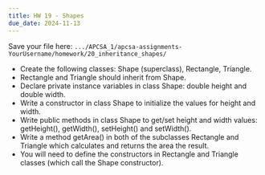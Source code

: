 ```yaml
---
title: HW 19 - Shapes
due_date: 2024-11-13
---
```


Save your file here: ```.../APCSA_1/apcsa-assignments-YourUsername/homework/20_inheritance_shapes/```


- Create the following classes: Shape (superclass), Rectangle, Triangle.
- Rectangle and Triangle should inherit from Shape.
- Declare private instance variables in class Shape: double height and double width.
- Write a constructor in class Shape to initialize the values for height and width.
- Write public methods in class Shape to get/set height and width values: getHeight(), getWidth(), setHeight() and setWidth().
- Write a method getArea() in both of the subclasses Rectangle and Triangle which calculates and returns the area the result.
- You will need to define the constructors in Rectangle and Triangle classes (which call the Shape constructor).
